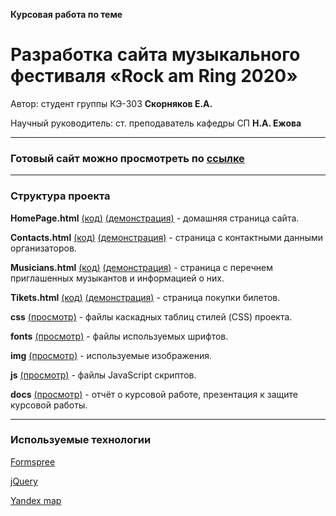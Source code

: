 ﻿**Курсовая работа по теме**
# Разработка сайта музыкального фестиваля «Rock am Ring 2020»

Автор: cтудент группы КЭ-303 **Скорняков Е.А.**

Научный руководитель: cт. преподаватель кафедры СП **Н.А. Ежова** 

--------------------------------------------------------------
### Готовый сайт можно просмотреть по [ссылке](https://ottrer19.github.io/RockAmRing2020/HomePage.html)

-------------------------------------------------------------

### Структура проекта
**HomePage.html** [(код)](https://github.com/Ottrer19/RockAmRing2020/blob/master/HomePage.html) [(демонстрация)](https://ottrer19.github.io/RockAmRing2020/HomePage.html) - домашняя страница сайта.

**Contacts.html** [(код)](https://github.com/Ottrer19/RockAmRing2020/blob/master/Contacts.html) [(демонстрация)](https://ottrer19.github.io/RockAmRing2020/Contacts.html) - страница с контактными данными организаторов.

**Musicians.html** [(код)](https://github.com/Ottrer19/RockAmRing2020/blob/master/Musicians.html) [(демонстрация)](https://ottrer19.github.io/RockAmRing2020/Musicians.html) - страница с перечнем приглашенных музыкантов и информацией о них.

**Tikets.html** [(код)](https://github.com/Ottrer19/RockAmRing2020/blob/master/Tikets.html) [(демонстрация)](https://ottrer19.github.io/RockAmRing2020/Tikets.html) - страница покупки билетов.

**css** [(просмотр)](https://github.com/Ottrer19/RockAmRing2020/tree/master/css) - файлы каскадных таблиц стилей (CSS) проекта.

**fonts** [(просмотр)](https://github.com/Ottrer19/RockAmRing2020/tree/master/fonts) - файлы используемых шрифтов.

**img** [(просмотр)](https://github.com/Ottrer19/RockAmRing2020/tree/master/img) - используемые изображения.

**js** [(просмотр)](https://github.com/Ottrer19/RockAmRing2020/tree/master/js) - файлы JavaScript скриптов. 

**docs** [(просмотр)](https://github.com/Ottrer19/RockAmRing2020/tree/master/docs) - отчёт о курсовой работе, презентация к защите курсовой работы. 

-------------------------------------------------------------

### Используемые технологии

[Formspree](https://formspree.io/register)

[jQuery](https://jquery.com/)

[Yandex map](https://yandex.ru/maps/)
